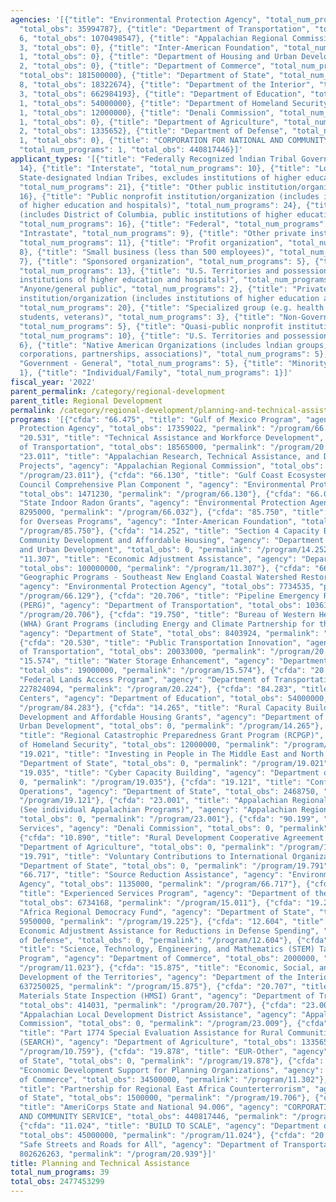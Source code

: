 ```yaml
---
agencies: '[{"title": "Environmental Protection Agency", "total_num_programs": 5,
  "total_obs": 35994787}, {"title": "Department of Transportation", "total_num_programs":
  6, "total_obs": 1070498547}, {"title": "Appalachian Regional Commission", "total_num_programs":
  3, "total_obs": 0}, {"title": "Inter-American Foundation", "total_num_programs":
  1, "total_obs": 0}, {"title": "Department of Housing and Urban Development", "total_num_programs":
  2, "total_obs": 0}, {"title": "Department of Commerce", "total_num_programs": 4,
  "total_obs": 181500000}, {"title": "Department of State", "total_num_programs":
  8, "total_obs": 18322674}, {"title": "Department of the Interior", "total_num_programs":
  3, "total_obs": 662984193}, {"title": "Department of Education", "total_num_programs":
  1, "total_obs": 54000000}, {"title": "Department of Homeland Security", "total_num_programs":
  1, "total_obs": 12000000}, {"title": "Denali Commission", "total_num_programs":
  1, "total_obs": 0}, {"title": "Department of Agriculture", "total_num_programs":
  2, "total_obs": 1335652}, {"title": "Department of Defense", "total_num_programs":
  1, "total_obs": 0}, {"title": "CORPORATION FOR NATIONAL AND COMMUNITY SERVICE",
  "total_num_programs": 1, "total_obs": 440817446}]'
applicant_types: '[{"title": "Federally Recognized lndian Tribal Governments", "total_num_programs":
  14}, {"title": "Interstate", "total_num_programs": 10}, {"title": "Local (includes
  State-designated lndian Tribes, excludes institutions of higher education and hospitals",
  "total_num_programs": 21}, {"title": "Other public institution/organization", "total_num_programs":
  16}, {"title": "Public nonprofit institution/organization (includes institutions
  of higher education and hospitals)", "total_num_programs": 24}, {"title": "State
  (includes District of Columbia, public institutions of higher education and hospitals)",
  "total_num_programs": 16}, {"title": "Federal", "total_num_programs": 6}, {"title":
  "Intrastate", "total_num_programs": 9}, {"title": "Other private institutions/organizations",
  "total_num_programs": 11}, {"title": "Profit organization", "total_num_programs":
  8}, {"title": "Small business (less than 500 employees)", "total_num_programs":
  7}, {"title": "Sponsored organization", "total_num_programs": 5}, {"title": "State",
  "total_num_programs": 13}, {"title": "U.S. Territories and possessions (includes
  institutions of higher education and hospitals)", "total_num_programs": 11}, {"title":
  "Anyone/general public", "total_num_programs": 2}, {"title": "Private nonprofit
  institution/organization (includes institutions of higher education and hospitals)",
  "total_num_programs": 20}, {"title": "Specialized group (e.g. health professionals,
  students, veterans)", "total_num_programs": 3}, {"title": "Non-Government - General",
  "total_num_programs": 5}, {"title": "Quasi-public nonprofit institution/organization",
  "total_num_programs": 10}, {"title": "U.S. Territories and possessions", "total_num_programs":
  6}, {"title": "Native American Organizations (includes lndian groups, cooperatives,
  corporations, partnerships, associations)", "total_num_programs": 5}, {"title":
  "Government - General", "total_num_programs": 5}, {"title": "Minority group", "total_num_programs":
  1}, {"title": "Individual/Family", "total_num_programs": 1}]'
fiscal_year: '2022'
parent_permalink: /category/regional-development
parent_title: Regional Development
permalink: /category/regional-development/planning-and-technical-assistance
programs: '[{"cfda": "66.475", "title": "Gulf of Mexico Program", "agency": "Environmental
  Protection Agency", "total_obs": 17359022, "permalink": "/program/66.475"}, {"cfda":
  "20.531", "title": "Technical Assistance and Workforce Development", "agency": "Department
  of Transportation", "total_obs": 18565000, "permalink": "/program/20.531"}, {"cfda":
  "23.011", "title": "Appalachian Research, Technical Assistance, and Demonstration
  Projects", "agency": "Appalachian Regional Commission", "total_obs": 0, "permalink":
  "/program/23.011"}, {"cfda": "66.130", "title": "Gulf Coast Ecosystem Restoration
  Council Comprehensive Plan Component ", "agency": "Environmental Protection Agency",
  "total_obs": 1471230, "permalink": "/program/66.130"}, {"cfda": "66.032", "title":
  "State Indoor Radon Grants", "agency": "Environmental Protection Agency", "total_obs":
  8295000, "permalink": "/program/66.032"}, {"cfda": "85.750", "title": "IAF Assistance
  for Overseas Programs", "agency": "Inter-American Foundation", "total_obs": 0, "permalink":
  "/program/85.750"}, {"cfda": "14.252", "title": "Section 4 Capacity Building for
  Community Development and Affordable Housing", "agency": "Department of Housing
  and Urban Development", "total_obs": 0, "permalink": "/program/14.252"}, {"cfda":
  "11.307", "title": "Economic Adjustment Assistance", "agency": "Department of Commerce",
  "total_obs": 100000000, "permalink": "/program/11.307"}, {"cfda": "66.129", "title":
  "Geographic Programs - Southeast New England Coastal Watershed Restoration Program",
  "agency": "Environmental Protection Agency", "total_obs": 7734535, "permalink":
  "/program/66.129"}, {"cfda": "20.706", "title": "Pipeline Emergency Response Grant
  (PERG)", "agency": "Department of Transportation", "total_obs": 1036159, "permalink":
  "/program/20.706"}, {"cfda": "19.750", "title": "Bureau of Western Hemisphere Affairs
  (WHA) Grant Programs (including Energy and Climate Partnership for the Americas)",
  "agency": "Department of State", "total_obs": 8403924, "permalink": "/program/19.750"},
  {"cfda": "20.530", "title": "Public Transportation Innovation", "agency": "Department
  of Transportation", "total_obs": 20033000, "permalink": "/program/20.530"}, {"cfda":
  "15.574", "title": "Water Storage Enhancement", "agency": "Department of the Interior",
  "total_obs": 19000000, "permalink": "/program/15.574"}, {"cfda": "20.224", "title":
  "Federal Lands Access Program", "agency": "Department of Transportation", "total_obs":
  227824094, "permalink": "/program/20.224"}, {"cfda": "84.283", "title": "Comprehensive
  Centers", "agency": "Department of Education", "total_obs": 54000000, "permalink":
  "/program/84.283"}, {"cfda": "14.265", "title": "Rural Capacity Building for Community
  Development and Affordable Housing Grants", "agency": "Department of Housing and
  Urban Development", "total_obs": 0, "permalink": "/program/14.265"}, {"cfda": "97.111",
  "title": "Regional Catastrophic Preparedness Grant Program (RCPGP)", "agency": "Department
  of Homeland Security", "total_obs": 12000000, "permalink": "/program/97.111"}, {"cfda":
  "19.021", "title": "Investing in People in The Middle East and North Africa", "agency":
  "Department of State", "total_obs": 0, "permalink": "/program/19.021"}, {"cfda":
  "19.035", "title": "Cyber Capacity Building", "agency": "Department of State", "total_obs":
  0, "permalink": "/program/19.035"}, {"cfda": "19.121", "title": "Conflict and Stabilization
  Operations", "agency": "Department of State", "total_obs": 2468750, "permalink":
  "/program/19.121"}, {"cfda": "23.001", "title": "Appalachian Regional Development
  (See individual Appalachian Programs)", "agency": "Appalachian Regional Commission",
  "total_obs": 0, "permalink": "/program/23.001"}, {"cfda": "90.199", "title": "Shared
  Services", "agency": "Denali Commission", "total_obs": 0, "permalink": "/program/90.199"},
  {"cfda": "10.890", "title": "Rural Development Cooperative Agreement Program", "agency":
  "Department of Agriculture", "total_obs": 0, "permalink": "/program/10.890"}, {"cfda":
  "19.791", "title": "Voluntary Contributions to International Organizations", "agency":
  "Department of State", "total_obs": 0, "permalink": "/program/19.791"}, {"cfda":
  "66.717", "title": "Source Reduction Assistance", "agency": "Environmental Protection
  Agency", "total_obs": 1135000, "permalink": "/program/66.717"}, {"cfda": "15.011",
  "title": "Experienced Services Program", "agency": "Department of the Interior",
  "total_obs": 6734168, "permalink": "/program/15.011"}, {"cfda": "19.225", "title":
  "Africa Regional Democracy Fund", "agency": "Department of State", "total_obs":
  5950000, "permalink": "/program/19.225"}, {"cfda": "12.604", "title": "Community
  Economic Adjustment Assistance for Reductions in Defense Spending", "agency": "Department
  of Defense", "total_obs": 0, "permalink": "/program/12.604"}, {"cfda": "11.023",
  "title": "Science, Technology, Engineering, and Mathematics (STEM) Talent Challenge
  Program", "agency": "Department of Commerce", "total_obs": 2000000, "permalink":
  "/program/11.023"}, {"cfda": "15.875", "title": "Economic, Social, and Political
  Development of the Territories", "agency": "Department of the Interior", "total_obs":
  637250025, "permalink": "/program/15.875"}, {"cfda": "20.707", "title": "Hazardous
  Materials State Inspection (HMSI) Grant", "agency": "Department of Transportation",
  "total_obs": 414031, "permalink": "/program/20.707"}, {"cfda": "23.009", "title":
  "Appalachian Local Development District Assistance", "agency": "Appalachian Regional
  Commission", "total_obs": 0, "permalink": "/program/23.009"}, {"cfda": "10.759",
  "title": "Part 1774 Special Evaluation Assistance for Rural Communities and Households
  (SEARCH)", "agency": "Department of Agriculture", "total_obs": 1335652, "permalink":
  "/program/10.759"}, {"cfda": "19.878", "title": "EUR-Other", "agency": "Department
  of State", "total_obs": 0, "permalink": "/program/19.878"}, {"cfda": "11.302", "title":
  "Economic Development Support for Planning Organizations", "agency": "Department
  of Commerce", "total_obs": 34500000, "permalink": "/program/11.302"}, {"cfda": "19.706",
  "title": "Partnership for Regional East Africa Counterterrorism", "agency": "Department
  of State", "total_obs": 1500000, "permalink": "/program/19.706"}, {"cfda": "94.006",
  "title": "AmeriCorps State and National 94.006", "agency": "CORPORATION FOR NATIONAL
  AND COMMUNITY SERVICE", "total_obs": 440817446, "permalink": "/program/94.006"},
  {"cfda": "11.024", "title": "BUILD TO SCALE", "agency": "Department of Commerce",
  "total_obs": 45000000, "permalink": "/program/11.024"}, {"cfda": "20.939", "title":
  "Safe Streets and Roads for All", "agency": "Department of Transportation", "total_obs":
  802626263, "permalink": "/program/20.939"}]'
title: Planning and Technical Assistance
total_num_programs: 39
total_obs: 2477453299
---
```

